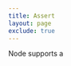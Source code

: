 ```yaml
---
title: Assert
layout: page
exclude: true
---
```


Node supports a 
<!--stackedit_data:
eyJoaXN0b3J5IjpbNzgyMjE0Mjk0XX0=
-->
